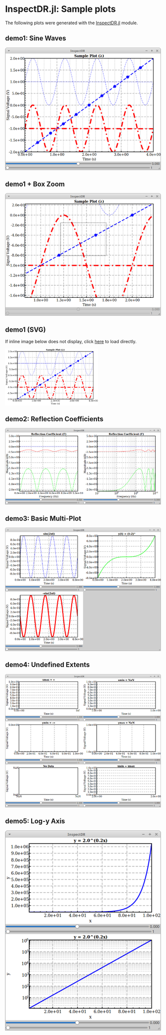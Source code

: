 # InspectDR.jl: Sample plots

The following plots were generated with the [InspectDR.jl](https://github.com/ma-laforge/InspectDR.jl) module.

## demo1: Sine Waves
<img src="demo1.png">

## demo1 + Box Zoom
<img src="demo1_boxzoom.png">

## demo1 (SVG)
If inline image below does not display, click [here](demo1.svg) to load directly.

<img src="demo1.svg" width="300">

## demo2: Reflection Coefficients
<img src="demo2.png">

## demo3: Basic Multi-Plot
<img src="demo3.png">

## demo4: Undefined Extents
<img src="demo4.png">

## demo5: Log-y Axis
<img src="demo5.png">
